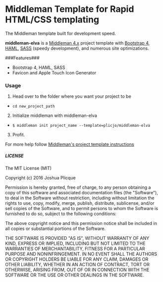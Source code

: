 # Middleman Template for Rapid HTML/CSS templating

The Middleman template built for development speed.

**middleman-elva** is a [Middleman 4.x](http://middlemanapp.com/) project template with [Bootstrap 4](http://getbootstrap.com/), [HAML](http://haml-lang.com/), [SASS](http://sass-lang.com/) (speedy development), and numerous site optimizations.

###Features###
* Bootstrap 4, HAML, SASS
* Favicon and Apple Touch Icon Generator

### Usage ###

1. Head over to the folder where you want your project to be
  * `cd new_project_path`
2. Initialize middleman with middleman-elva
  * `$ middleman init project_name --template=plicjo/middleman-elva`
3. Profit.

For more help follow [Middleman's project template instructions](http://middlemanapp.com/getting-started/welcome/)

##### LICENSE #####

The MIT License (MIT)

Copyright (c) 2016 Joshua Plicque

Permission is hereby granted, free of charge, to any person obtaining a copy
of this software and associated documentation files (the "Software"), to deal
in the Software without restriction, including without limitation the rights
to use, copy, modify, merge, publish, distribute, sublicense, and/or sell
copies of the Software, and to permit persons to whom the Software is
furnished to do so, subject to the following conditions:

The above copyright notice and this permission notice shall be included in
all copies or substantial portions of the Software.

THE SOFTWARE IS PROVIDED "AS IS", WITHOUT WARRANTY OF ANY KIND, EXPRESS OR
IMPLIED, INCLUDING BUT NOT LIMITED TO THE WARRANTIES OF MERCHANTABILITY,
FITNESS FOR A PARTICULAR PURPOSE AND NONINFRINGEMENT. IN NO EVENT SHALL THE
AUTHORS OR COPYRIGHT HOLDERS BE LIABLE FOR ANY CLAIM, DAMAGES OR OTHER
LIABILITY, WHETHER IN AN ACTION OF CONTRACT, TORT OR OTHERWISE, ARISING FROM,
OUT OF OR IN CONNECTION WITH THE SOFTWARE OR THE USE OR OTHER DEALINGS IN
THE SOFTWARE.
